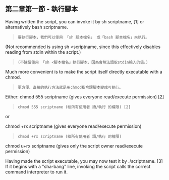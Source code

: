 第二章第一節  - 執行腳本
---
Having written the script, you can invoke it by sh scriptname, [1] or alternatively bash scriptname. 
>`要執行腳本，我們可以使用 「sh 腳本檔名」 或「bash 腳本檔名」來執行。`


(Not recommended is using sh <scriptname, since this effectively disables reading from stdin within the script.) 

>`(不建議使用 「sh <腳本檔名」執行腳本，因為會無法讀取stdin輸入的值。)`

Much more convenient is to make the script itself directly executable with a chmod.

>`更方便、直接的執行方法就是用chmod指令讓腳本變成可執行。`

Either:
chmod 555 scriptname (gives everyone read/execute permission) [2]

>`chmod 555 scriptname (給所有使用者 讀/執行 的權限) [2]`

or

chmod +rx scriptname (gives everyone read/execute permission)

>`chmod +rx scriptname (給所有使用者 讀/執行 的權限)`

chmod u+rx scriptname (gives only the script owner read/execute permission)

Having made the script executable, you may now test it by ./scriptname. [3] If it begins with a "sha-bang" line, invoking the script calls the correct command interpreter to run it.
